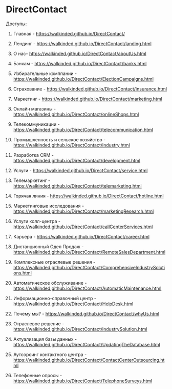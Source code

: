 # DirectContact


Доступы:

1. Главная - https://walkinded.github.io/DirectContact/

2. Лендинг - https://walkinded.github.io/DirectContact/landing.html

3. О нас- https://walkinded.github.io/DirectContact/aboutUs.html

4. Банкам - https://walkinded.github.io/DirectContact/banks.html

5. Избирательные комппании - https://walkinded.github.io/DirectContact/ElectionCampaigns.html

6. Страхование - https://walkinded.github.io/DirectContact/insurance.html

7. Маркетинг - https://walkinded.github.io/DirectContact/marketing.html

8. Онлайн магазины - https://walkinded.github.io/DirectContact/onlineShops.html

9. Телекоммуникации - https://walkinded.github.io/DirectContact/telecommunication.html

10. Промышленность и сельское хозяйство - https://walkinded.github.io/DirectContact/industry.html

11. Разработка CRM - https://walkinded.github.io/DirectContact/development.html

12. Услуги - https://walkinded.github.io/DirectContact/service.html

13. Телемаркетинг - https://walkinded.github.io/DirectContact/telemarketing.html

14. Горячая линия - https://walkinded.github.io/DirectContact/hotline.html

15. Маркетинговые исследования - https://walkinded.github.io/DirectContact/marketingResearch.html

16. Услуги колл-центра - https://walkinded.github.io/DirectContact/callCenterServices.html

17. Карьера - https://walkinded.github.io/DirectContact/career.html

18. Дистанционный Одел Продаж - https://walkinded.github.io/DirectContact/RemoteSalesDepartment.html

19. Комплексные отраслевые решения - https://walkinded.github.io/DirectContact/ComprehensiveIndustrySolutions.html

20. Автоматическое обслуживание - https://walkinded.github.io/DirectContact/AutomaticMaintenance.html

21. Информационно-справочный центр - https://walkinded.github.io/DirectContact/HelpDesk.html

22. Почему мы? - https://walkinded.github.io/DirectContact/whyUs.html

23. Отраслевое решение - https://walkinded.github.io/DirectContact/industrySolution.html

24. Актуализация базы данных - https://walkinded.github.io/DirectContact/UpdatingTheDatabase.html

25. Аутсорсинг контактного центра - https://walkinded.github.io/DirectContact/ContactCenterOutsourcing.html

26. Телефонные опросы - https://walkinded.github.io/DirectContact/TelephoneSurveys.html
